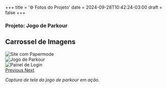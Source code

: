 +++
title = '⚙️ Fotos do Projeto'
date = 2024-09-28T10:42:24-03:00
draft = false
+++

### Projeto: Jogo de Parkour

## Carrossel de Imagens

<div id="carouselExampleIndicators" class="carousel slide" data-ride="carousel">
    <div class="carousel-inner">
        <div class="carousel-item active">
            <img src="/images/1 fase.png" class="d-block w-100" alt="Site com Papermode">
        </div>
        <div class="carousel-item">
            <img src="/images/2 fase.png" class="d-block w-100" alt="Jogo de Parkour">
        </div>
        <div class="carousel-item">
            <img src="/images/3 fase.png" class="d-block w-100" alt="Painel de Login">
        </div>
    </div>
    <a class="carousel-control-prev" href="#carouselExampleIndicators" role="button" data-slide="prev">
        <span class="carousel-control-prev-icon" aria-hidden="true"></span>
        <span class="sr-only">Previous</span>
    </a>
    <a class="carousel-control-next" href="#carouselExampleIndicators" role="button" data-slide="next">
        <span class="carousel-control-next-icon" aria-hidden="true"></span>
        <span class="sr-only">Next</span>
    </a>
</div>

<script src="https://code.jquery.com/jquery-3.5.1.slim.min.js"></script>
<script src="https://cdn.jsdelivr.net/npm/@popperjs/core@2.11.6/dist/umd/popper.min.js"></script>
<script src="https://stackpath.bootstrapcdn.com/bootstrap/4.5.2/js/bootstrap.min.js"></script>

*Captura de tela do jogo de parkour em ação.*
